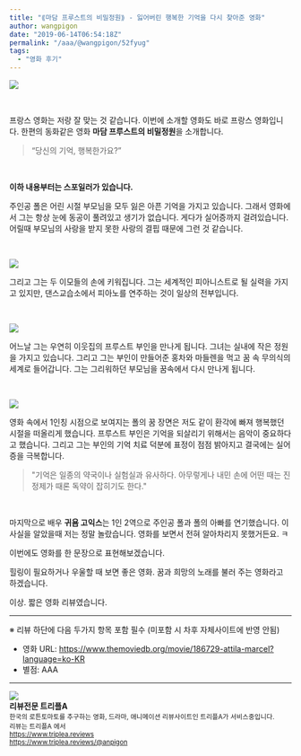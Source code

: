 ```yaml
---
title: "⟪마담 프루스트의 비밀정원⟫ - 잃어버린 행복한 기억을 다시 찾아준 영화"
author: wangpigon
date: "2019-06-14T06:54:18Z"
permalink: "/aaa/@wangpigon/52fyug"
tags:
  - "영화 후기"
---
```

![](http://ticketimage.interpark.com/Movie/still_image/V14/V1401907p_01.gif)

<br>

프랑스 영화는 저랑 잘 맞는 것 같습니다. 이번에 소개할 영화도 바로 프랑스 영화입니다. 한편의 동화같은 영화 **마담 프루스트의 비밀정원**을 소개합니다.

> “당신의 기억, 행복한가요?”

<br>

**이하 내용부터는 스포일러가 있습니다.**

주인공 폴은 어린 시절 부모님을 모두 잃은 아픈 기억을 가지고 있습니다. 그래서 영화에서 그는 항상 눈에 동공이 풀려있고 생기가 없습니다. 게다가 실어증까지 걸려있습니다. 어릴때 부모님의 사랑을 받지 못한 사랑의 결핍 때문에 그런 것 같습니다.


<br>

![](https://movie-phinf.pstatic.net/20140625_220/1403659891670ue7UW_JPEG/movie_image.jpg?type=m665_443_2)

그리고 그는 두 이모들의 손에 키워집니다. 그는 세계적인 피아니스트로 될 실력을 가지고 있지만, 댄스교습소에서 피아노를 연주하는 것이  일상의 전부입니다.


<br>

![](https://movie-phinf.pstatic.net/20140625_16/1403659892879CG9oJ_JPEG/movie_image.jpg?type=m665_443_2)

어느날 그는 우연히 이웃집의 프루스트 부인을 만나게 됩니다. 그녀는 실내에 작은 정원을 가지고 있습니다. 그리고 그는 부인이 만들어준 홍차와 마들렌을 먹고 꿈 속 무의식의 세계로 들어갑니다. 그는 그리워하던 부모님을 꿈속에서 다시 만나게 됩니다.


<br>

![](https://movie-phinf.pstatic.net/20140625_9/14036598939201DuUz_JPEG/movie_image.jpg?type=m665_443_2)

영화 속에서 1인칭 시점으로 보여지는 폴의 꿈 장면은 저도 같이 환각에 빠져 행복했던 시절을 떠올리게 했습니다. 프루스트 부인은 기억을 되살리기 위해서는 음악이 중요하다고 했습니다. 그리고 그는 부인의 기억 치료 덕분에 표정이 점점 밝아지고 결국에는 실어증을 극복합니다.

> "기억은 일종의 약국이나 실험실과 유사하다. 아무렇게나 내민 손에 어떤 때는 진정제가 때론 독약이 잡히기도 한다."


<br>

마지막으로 배우 **귀욤 고익스**는 1인 2역으로 주인공 폴과 폴의 아빠를 연기했습니다. 이 사실을 알았을때 저는 정말 놀랐습니다. 영화를 보면서 전혀 알아차리지 못했거든요. ㅋ

이번에도 영화를 한 문장으로 표현해보겠습니다. 

힐링이 필요하거나 우울할 때 보면 좋은 영화. 꿈과 희망의 노래를 불러 주는 영화라고 하겠습니다.

이상. 짧은 영화 리뷰였습니다.



---
※ 리뷰 하단에 다음 두가지 항목 포함 필수 (미포함 시 차후 자체사이트에 반영 안됨)

* 영화 URL: https://www.themoviedb.org/movie/186729-attila-marcel?language=ko-KR
* 별점: AAA

<hr><div class="pull-left"><img src='https://cdn.steemitimages.com/300x0/https://cdn.steemitimages.com/DQmRUA4nEVgikokJ63CPw6ZgKLL48dvoUtYTvFvYnuMwBpt/image.png' style="margin-right: 10px"/></div><b>리뷰전문 트리플A</b><br><sub>한국의 로튼토마토를 추구하는 영화, 드라마, 애니메이션 리뷰사이트인 트리플A가 서비스중입니다.<br>리뷰는 트리플A 에서<br><a href='https://www.triplea.reviews'>https://www.triplea.reviews</a><br><a href='https://www.triplea.reviews/@anpigon'>https://www.triplea.reviews/@anpigon</a></sub><br>